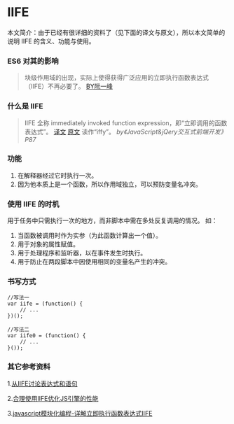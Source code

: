 # IIFE
本文简介：由于已经有很详细的资料了（见下面的译文与原文），所以本文简单的说明 IIFE 的含义、功能与使用。
### ES6 对其的影响
> 块级作用域的出现，实际上使得获得广泛应用的立即执行函数表达式（IIFE）不再必要了。 [BY阮一峰](https://github.com/ruanyf/es6tutorial/search?utf8=%E2%9C%93&q=iife)

### 什么是 IIFE
> IIFE 全称 immediately invoked function expression，即“立即调用的函数表达式”。 [译文](https://github.com/xitu/gold-miner/blob/master/TODO/disassembling-javascripts-iife-syntax.md)  [原文](https://blog.mariusschulz.com/2016/01/13/disassembling-javascripts-iife-syntax)
> 读作“iffy”。 _by《JavaScript&jQery交互式前端开发》P87_

### 功能 
1. 在解释器经过它时执行一次。
2. 因为他本质上是一个函数，所以作用域独立，可以预防变量名冲突。

### 使用 IIFE 的时机
用于任务中只需执行一次的地方，而非脚本中需在多处反复调用的情况。
如：
1. 当函数被调用时作为实参（为此函数计算出一个值）。 
2. 用于对象的属性赋值。
3. 用于处理程序和监听器，以在事件发生时执行。
4. 用于防止在两段脚本中因使用相同的变量名产生的冲突。

### 书写方式
```
//写法一
var iife = (function() {
    // ...
})();

//写法二
var iife0 = (function() {
    // ...
}());
```

### 其它参考资料
1.[从IIFE讨论表达式和语句](https://unadlib.github.io/2016/10/26/expression-and-statement/)

2.[合理使用IIFE优化JS引擎的性能](https://zhuanlan.zhihu.com/p/23629542)

3.[javascript模块化编程-详解立即执行函数表达式IIFE](http://www.jianshu.com/p/4dbf4a4c8ebb)
